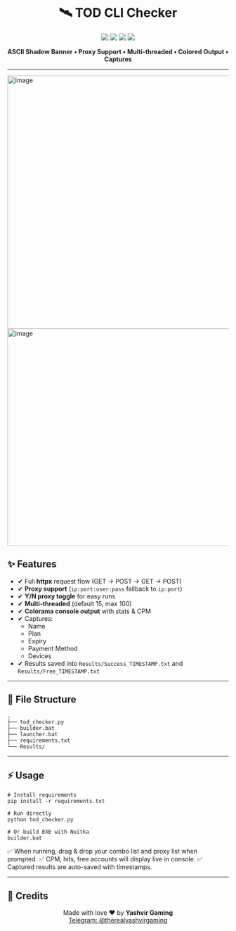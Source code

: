 <h1 align="center">🛰️ TOD CLI Checker</h1>

<p align="center">
  <img src="https://img.shields.io/badge/Python-3.10%2B-blue?style=for-the-badge">
  <img src="https://img.shields.io/badge/Build-Nuitka-orange?style=for-the-badge">
  <img src="https://img.shields.io/badge/UI-CLI%20Checker-success?style=for-the-badge">
  <img src="https://img.shields.io/badge/Made%20with%20♥-Yashvir%20Gaming-critical?style=for-the-badge">
</p>

<p align="center"><b>
ASCII Shadow Banner • Proxy Support • Multi-threaded • Colored Output • Captures
</b></p>

<hr>

<img width="1044" height="576" alt="image" src="https://github.com/user-attachments/assets/aa96906b-d3a3-4326-8b8e-f813bd20ecd3" />

<img width="802" height="494" alt="image" src="https://github.com/user-attachments/assets/73ecc683-92db-40d4-9a39-6358071d65ad" />

<h2>✨ Features</h2>
<ul>
  <li>✔ Full <b>httpx</b> request flow (GET → POST → GET → POST)</li>
  <li>✔ <b>Proxy support</b> (<code>ip:port:user:pass</code> fallback to <code>ip:port</code>)</li>
  <li>✔ <b>Y/N proxy toggle</b> for easy runs</li>
  <li>✔ <b>Multi-threaded</b> (default 15, max 100)</li>
  <li>✔ <b>Colorama console output</b> with stats &amp; CPM</li>
  <li>✔ Captures:
    <ul>
      <li>Name</li>
      <li>Plan</li>
      <li>Expiry</li>
      <li>Payment Method</li>
      <li>Devices</li>
    </ul>
  </li>
  <li>✔ Results saved into <code>Results/Success_TIMESTAMP.txt</code> and <code>Results/Free_TIMESTAMP.txt</code></li>
</ul>

<hr>

<h2>📂 File Structure</h2>
<pre><code>.
├── tod_checker.py
├── builder.bat
├── launcher.bat
├── requirements.txt
└── Results/
</code></pre>

<hr>

<h2>⚡ Usage</h2>

<pre><code># Install requirements
pip install -r requirements.txt

# Run directly
python tod_checker.py

# Or build EXE with Nuitka
builder.bat
</code></pre>

<p>
  ✅ When running, drag &amp; drop your combo list and proxy list when prompted.  
  ✅ CPM, hits, free accounts will display live in console.  
  ✅ Captured results are auto-saved with timestamps.
</p>

<hr>

<h2>📜 Credits</h2>
<p align="center">
Made with love ♥ by <b>Yashvir Gaming</b><br>
<a href="https://t.me/therealyashvirgaming">Telegram: @therealyashvirgaming</a>
</p>
